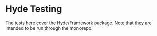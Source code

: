 # Hyde Testing

The tests here cover the Hyde/Framework package. Note that they are intended to be run through the monorepo.